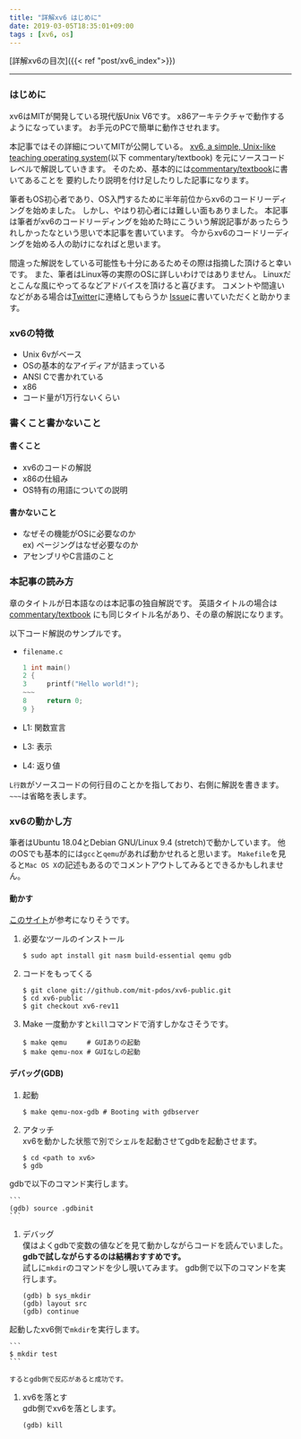 ```yaml
---
title: "詳解xv6 はじめに"
date: 2019-03-05T18:35:01+09:00
tags : [xv6, os]
---
```

[詳解xv6の目次]({{< ref "post/xv6_index">}})
***

### はじめに  
xv6はMITが開発している現代版Unix V6です。
x86アーキテクチャで動作するようになっています。
お手元のPCで簡単に動作させれます。

本記事ではその詳細についてMITが公開している。
[xv6, a simple, Unix-like teaching operating system](https://pdos.csail.mit.edu/6.828/2018/xv6/book-rev11.pdf)(以下 commentary/textbook)
を元にソースコードレベルで解説していきます。
そのため、基本的には[commentary/textbook](https://pdos.csail.mit.edu/6.828/2018/xv6/book-rev11.pdf)に書いてあることを
要約したり説明を付け足したりした記事になります。

筆者もOS初心者であり、OS入門するために半年前位からxv6のコードリーディングを始めました。
しかし、やはり初心者には難しい面もありました。
本記事は筆者がxv6のコードリーディングを始めた時にこういう解説記事があったらうれしかったなという思いで本記事を書いています。
今からxv6のコードリーディングを始める人の助けになればと思います。

間違った解説をしている可能性も十分にあるためその際は指摘した頂けると幸いです。
また、筆者はLinux等の実際のOSに詳しいわけではありません。
Linuxだとこんな風にやってるなどアドバイスを頂けると喜びます。
コメントや間違いなどがある場合は[Twitter](https://twitter.com/utam0k)に連絡してもらうか
[Issue](https://github.com/utam0k/utam0k.github.io/issues/1)に書いていただくと助かります。

### xv6の特徴
- Unix 6vがベース
- OSの基本的なアイディアが詰まっている
- ANSI Cで書かれている
- x86
- コード量が1万行ないくらい


### 書くこと書かないこと
#### 書くこと
- xv6のコードの解説
- x86の仕組み
- OS特有の用語についての説明

#### 書かないこと
- なぜその機能がOSに必要なのか   
ex) ページングはなぜ必要なのか
- アセンブリやC言語のこと

### 本記事の読み方  
章のタイトルが日本語なのは本記事の独自解説です。
英語タイトルの場合は[commentary/textbook](https://pdos.csail.mit.edu/6.828/2018/xv6/book-rev11.pdf)
にも同じタイトル名があり、その章の解説になります。

以下コード解説のサンプルです。  

- `filename.c`  

    ``` c
    1 int main()
    2 {
    3     printf("Hello world!");
    ~~~
    8     return 0;
    9 }
    ```
- L1: 関数宣言  
- L3: 表示  
- L4: 返り値  

`L行数`がソースコードの何行目のことかを指しており、右側に解説を書きます。
`~~~`は省略を表します。

### xv6の動かし方
筆者はUbuntu 18.04とDebian GNU/Linux 9.4 (stretch)で動かしています。
他のOSでも基本的には`gcc`と`qemu`があれば動かせれると思います。
`Makefile`を見ると`Mac OS X`の記述もあるのでコメントアウトしてみるとできるかもしれません。

#### 動かす
[このサイト](https://gcallah.github.io/OperatingSystems/xv6Install.html)が参考になりそうです。

1. 必要なツールのインストール

    ```
    $ sudo apt install git nasm build-essential qemu gdb
    ```
1. コードをもってくる

    ```
    $ git clone git://github.com/mit-pdos/xv6-public.git
    $ cd xv6-public
    $ git checkout xv6-rev11
    ```

1. Make
一度動かすと`kill`コマンドで消すしかなさそうです。

    ```
    $ make qemu     # GUIありの起動
    $ make qemu-nox # GUIなしの起動
    ```

#### デバッグ(GDB)
1. 起動  

    ```
    $ make qemu-nox-gdb # Booting with gdbserver
    ```
1. アタッチ  
xv6を動かした状態で別でシェルを起動させてgdbを起動させます。

    ```
    $ cd <path to xv6>
    $ gdb
    ```
gdbで以下のコマンド実行します。

    ```
    (gdb) source .gdbinit
    ```
1. デバッグ  
僕はよくgdbで変数の値などを見て動かしながらコードを読んでいました。  
**gdbで試しながらするのは結構おすすめです。**  
試しに`mkdir`のコマンドを少し覗いてみます。
gdb側で以下のコマンドを実行します。

    ```
    (gdb) b sys_mkdir
    (gdb) layout src
    (gdb) continue
    ```
起動したxv6側で`mkdir`を実行します。

    ```
    $ mkdir test
    ```

    するとgdb側で反応があると成功です。
1. xv6を落とす  
gdb側でxv6を落とします。
    
    ```
    (gdb) kill
    ```
